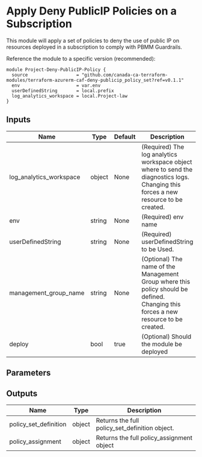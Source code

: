 # Apply Deny PublicIP Policies on a Subscription

This module will apply a set of policies to deny the use of public IP on resources deployed in a subscription to comply with PBMM Guardrails.

Reference the module to a specific version (recommended):
```hcl
module Project-Deny-PublicIP-Policy {
  source                  = "github.com/canada-ca-terraform-modules/terraform-azurerm-caf-deny-publicip_policy_set?ref=v0.1.1"
  env                     = var.env
  userDefinedString       = local.prefix
  log_analytics_workspace = local.Project-law
}

```

## Inputs 

| Name                    | Type   | Default | Description                                                                                                                          |
| ----------------------- | ------ | ------- | ------------------------------------------------------------------------------------------------------------------------------------ |
| log_analytics_workspace | object | None    | (Required) The log analytics workspace object where to send the diagnostics logs. Changing this forces a new resource to be created. |
| env                     | string | None    | (Required) env name                                                                                                                  |
| userDefinedString       | string | None    | (Required) userDefinedString to be Used.                                                                                             |
| management_group_name   | string | None    | (Optional) The name of the Management Group where this policy should be defined. Changing this forces a new resource to be created.  |
| deploy                  | bool   | true    | (Optional) Should the module be deployed                                                                                             |

## Parameters

## Outputs
| Name                  | Type   | Description                                    |
| --------------------- | ------ | ---------------------------------------------- |
| policy_set_definition | object | Returns the full policy_set_definition object. |
| policy_assignment     | object | Returns the full policy_assignment object      |
